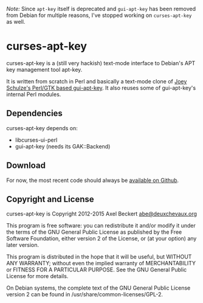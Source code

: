 *Note:* Since `apt-key` itself is deprecated and `gui-apt-key` has been removed from Debian for multiple reasons, I've stopped working on `curses-apt-key` as well.

curses-apt-key
==============

curses-apt-key is a (still very hackish) text-mode interface to
Debian's APT key management tool apt-key.

It is written from scratch in Perl and basically a text-mode clone of
[Joey Schulze's Perl/GTK based gui-apt-key][gak]. It also reuses some
of gui-apt-key's internal Perl modules.

[gak]: http://www.infodrom.org/projects/gui-apt-key/

Dependencies
------------

curses-apt-key depends on:

* libcurses-ui-perl
* gui-apt-key (needs its GAK::Backend)

Download
--------

For now, the most recent code should always be
[available on Github](https://github.com/xtaran/curses-apt-key).

Copyright and License
---------------------

curses-apt-key is Copyright 2012-2015 Axel Beckert <abe@deuxchevaux.org>

This program is free software: you can redistribute it and/or modify
it under the terms of the GNU General Public License as published by
the Free Software Foundation, either version 2 of the License, or
(at your option) any later version.

This program is distributed in the hope that it will be useful,
but WITHOUT ANY WARRANTY; without even the implied warranty of
MERCHANTABILITY or FITNESS FOR A PARTICULAR PURPOSE.  See the
GNU General Public License for more details.

On Debian systems, the complete text of the GNU General Public
License version 2 can be found in /usr/share/common-licenses/GPL-2.

